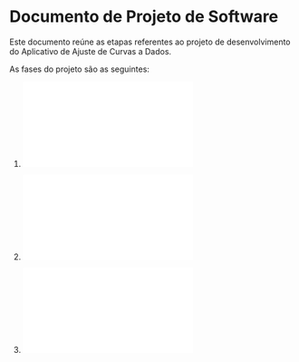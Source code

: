 # Documento de Projeto de Software

Este documento reúne as etapas referentes ao projeto de desenvolvimento do Aplicativo de Ajuste de Curvas a Dados.

As fases do projeto são as seguintes:


1. ![Projeto de Arquitetura](1-1projArquitetura.md)


2. ![Projeto de Dados](1-1projDados.md)


3. ![Projeto de Algoritmos](1-1projAlgoritmos.md)

